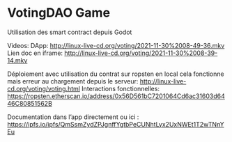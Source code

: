 # VotingDAO Game

Utilisation des smart contract depuis Godot

Videos:
DApp:
http://linux-live-cd.org/voting/2021-11-30%2008-49-36.mkv
Lien doc en iframe:
http://linux-live-cd.org/voting/2021-11-30%2008-39-14.mkv

Déploiement avec utilisation du contrat sur ropsten en local cela fonctionne mais erreur au chargement depuis le serveur:
http://linux-live-cd.org/voting/voting.html
Interactions fonctionnelles:
https://ropsten.etherscan.io/address/0x56D561bC7201064Cd6ac31603d6446C80851562B

Documentation dans l’app directement ou ici :
https://ipfs.io/ipfs/QmSsmZydZPJgnffYgtbPeCUNhtLyx2UxNWEt1T2wTNnYEu

